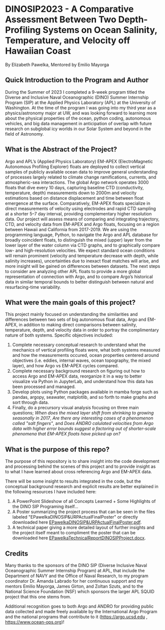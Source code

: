 # DINOSIP2023 - A Comparative Assessment Between Two Depth-Profiling Systems on Ocean Salinity, Temperature, and Velocity off Hawaiian Coast
By Elizabeth Pawelka, Mentored by Emilio Mayorga

## Quick Introduction to the Program and Author
During the Summer of 2023 I completed a 9-week program titled the Diverse and Inclusive Naval Oceanographic (DINO) Summer Internship Program (SIP) at the Applied Physics Laboratory (APL) at the University of Washington. At the time of the program I was going into my third year as a physics/astronomy major at UW, and was looking forward to learning more about the physical properties of the ocean, python coding, autonomous vehicles, and big data management in anticipation of overlap with future research on subglobal icy worlds in our Solar System and beyond in the field of Astronomy.

## What is the Abstract of the Project?
Argo and APL’s (Applied Physics Laboratory) EM-APEX (ElectroMagnetic Autonomous Profiling Explorer) floats are deployed to collect vertical samples of publicly available ocean data to improve general understanding of processes largely related to climate change ramifications, currents, and atmospheric-sea interactions. The global Argo network operates 3000 floats that dive every 10 days, capturing baseline CTD (conductivity, temperature, depth) measurements down to 2000m and velocity estimations based on distance displacement and time between float emergence at the surface. Comparatively, EM-APEX floats specialize in direct measurements of velocity using electrodes and rapid CTD sampling at a shorter 5–7 day interval, providing complementary higher resolution data. Our project will assess means of comparing and integrating trajectory, CTD, and velocity data from EM-APEX and Argo floats, focusing on a region between Hawaii and California from 2017-2019. We are using the programming language, Python, to navigate the Argo and APL database for broadly coincident floats, to distinguish the mixed (upper) layer from the lower layer of the water column via CTD graphs, and to graphically compare low- and high-resolution velocities. We expect standard ocean conditions will remain prominent (velocity and temperature decrease with depth, while salinity increases), uncertainties due to inexact float matches will arise, and more insight will be gained on differences between datasets. The next steps to consider are analyzing other APL floats to provide a more global representation of connection with Argo, and to compare Argo’s historical data in similar temporal bounds to better distinguish between natural and resurfacing-time variability.

## What were the main goals of this project?
This project mainly focused on understanding the similarities and differences between two sets of big autonomous float data, Argo and EM-APEX, in addition to making direct comparisons between salinity, temperature, depth, and velocity data in order to portray the complimentary nature of both systems. Specific objectives included:
1. Complete necessary conceptual research to understand what the mechanics of vertical profiling floats were, what both systems measured and how the measurements occured, ocean properties centered around objectives (i.e. eddies, internal waves, ocean topography, the mixed layer), and how Argo vs EM-APEX cycles compared.
2. Complete necessary background research on figuring out how to access Argo and EM-APEX data, reorganize it in a way to better visualize via Python in JupyterLab, and understand how this data has been processed and managed.
3. Develop plots using Python packages available in mamba forge such as pandas, argopy, seawater, matplotlib, and so forth to make graphs and sort through data.
4. Finally, do a precursory visual analysis focusing on three main questions; _When does the mixed layer shift from shrinking to growing seasonally in 2017_, _Are there any interesting cases of a phenomenon called "salt fingers"_, and _Does ANDRO calulated velocities from Argo data with higher error bounds suggest a factoring out of shorter-scale phenomena that EM-APEX floats have picked up on?_

## What is the purpose of this repo?
The purpose of this repository is to share insight into the code development and processing behind the scenes of this project and to provide insight as to what I have learned about cross referencing Argo and EM-APEX data.

There will be some insight to results integrated in the code, but the conceptual background research and explicit results are better explained in the following resources I have included here:
1. A PowerPoint Slideshow of all Concepts Learned + Some Highlights of the DINO SIP Programing itself...
2. A Poster summarizing the project process that can be seen in the files labeled "EPawelkaDINOSIP&URPActualFinalPoster" or directly downloaded here [EPawelkaDINOSIP&URPActualFinalPoster.pdf](https://github.com/ElizabethP712/squid-dinosip/files/12353471/EPawelkaDINOSIP.URPActualFinalPoster.pdf).
4. A technical paper giving a more detailed layout of further insights and the project itself meant to compliment the poster that can be downloaded here [EPawelkaTechnicalReportDINOSIPProject.docx](https://github.com/ElizabethP712/squid-dinosip/files/12353477/EPawelkaTechnicalReportDINOSIPProject.docx).

## Credits
Many thanks to the sponsors of the DINO SIP (Diverse Inclusive Naval Oceanographic Summer Internship Program) at APL, that include the Department of NAVY and the Office of Naval Research, to my program coordinator Dr. Amanda Labrado for her continuous support and my mentors Emilio Mayorga, James Girton, and Zoltan Szuts, and to the National Science Foundation (NSF) which sponsors the larger APL SQUID project that this one stems from.

Additional recognition goes to both Argo and ANDRO for providing public data collected and made freely available by the International Argo Program and the national programs that contribute to it (https://argo.ucsd.edu ,  https://www.ocean-ops.org)!
